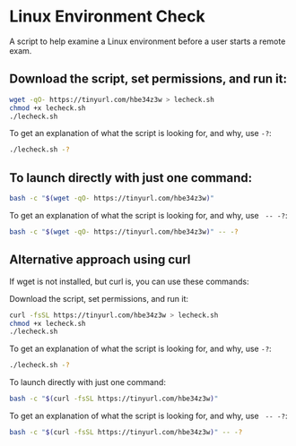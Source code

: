 # Linux Environment Check
A script to help examine a Linux environment before a user starts a remote exam.

## Download the script, set permissions, and run it:
```sh
wget -qO- https://tinyurl.com/hbe34z3w > lecheck.sh
chmod +x lecheck.sh
./lecheck.sh
```

To get an explanation of what the script is looking for, and why, use `-?`:
```sh
./lecheck.sh -?
```

## To launch directly with just one command:

```sh
bash -c "$(wget -qO- https://tinyurl.com/hbe34z3w)"
```

To get an explanation of what the script is looking for, and why, use ` -- -?`:
```sh
bash -c "$(wget -qO- https://tinyurl.com/hbe34z3w)" -- -?
```

## Alternative approach using curl
If wget is not installed, but curl is, you can use these commands:

Download the script, set permissions, and run it:
```sh
curl -fsSL https://tinyurl.com/hbe34z3w > lecheck.sh
chmod +x lecheck.sh
./lecheck.sh
```

To get an explanation of what the script is looking for, and why, use `-?`:
```sh
./lecheck.sh -?
```

To launch directly with just one command:

```sh
bash -c "$(curl -fsSL https://tinyurl.com/hbe34z3w)"
```

To get an explanation of what the script is looking for, and why, use ` -- -?`:
```sh
bash -c "$(curl -fsSL https://tinyurl.com/hbe34z3w)" -- -?
```
